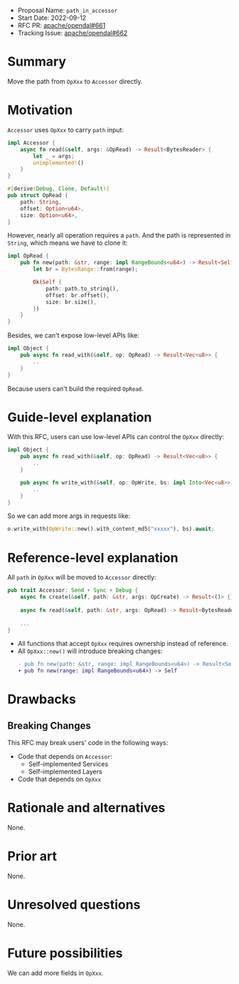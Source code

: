 - Proposal Name: `path_in_accessor`
- Start Date: 2022-09-12
- RFC PR: [apache/opendal#661](https://github.com/apache/opendal/pull/661)
- Tracking Issue: [apache/opendal#662](https://github.com/apache/opendal/issues/662)

# Summary

Move the path from `OpXxx` to `Accessor` directly.

# Motivation

`Accessor` uses `OpXxx` to carry `path` input:

```rust
impl Accessor {
    async fn read(&self, args: &OpRead) -> Result<BytesReader> {
        let _ = args;
        unimplemented!()
    }
}

#[derive(Debug, Clone, Default)]
pub struct OpRead {
    path: String,
    offset: Option<u64>,
    size: Option<u64>,
}
```

However, nearly all operation requires a `path`. And the path is represented in `String`, which means we have to clone it:

```rust
impl OpRead {
    pub fn new(path: &str, range: impl RangeBounds<u64>) -> Result<Self> {
        let br = BytesRange::from(range);

        Ok(Self {
            path: path.to_string(),
            offset: br.offset(),
            size: br.size(),
        })
    }
}
```

Besides, we can't expose low-level APIs like:

```rust
impl Object {
    pub async fn read_with(&self, op: OpRead) -> Result<Vec<u8>> {
        ..
    }
}
```

Because users can't build the required `OpRead`.

# Guide-level explanation

With this RFC, users can use low-level APIs can control the `OpXxx` directly:

```rust
impl Object {
    pub async fn read_with(&self, op: OpRead) -> Result<Vec<u8>> {
        ..
    }

    pub async fn write_with(&self, op: OpWrite, bs: impl Into<Vec<u8>>) -> Result<()> {
        ..
    }
}
```

So we can add more args in requests like:

```rust
o.write_with(OpWrite::new().with_content_md5("xxxxx"), bs).await;
```

# Reference-level explanation

All `path` in `OpXxx` will be moved to `Accessor` directly:

```rust
pub trait Accessor: Send + Sync + Debug {
    async fn create(&self, path: &str, args: OpCreate) -> Result<()> {}
    
    async fn read(&self, path: &str, args: OpRead) -> Result<BytesReader> {}
    
    ...
}
```

- All functions that accept `OpXxx` requires ownership instead of reference.
- All `OpXxx::new()` will introduce breaking changes:
  ```diff
  - pub fn new(path: &str, range: impl RangeBounds<u64>) -> Result<Self>
  + pub fn new(range: impl RangeBounds<u64>) -> Self
  ```

# Drawbacks

## Breaking Changes

This RFC may break users' code in the following ways:

- Code that depends on `Accessor`:
  - Self-implemented Services
  - Self-implemented Layers
- Code that depends on `OpXxx`

# Rationale and alternatives

None.

# Prior art

None.

# Unresolved questions

None.

# Future possibilities

We can add more fields in `OpXxx`.
